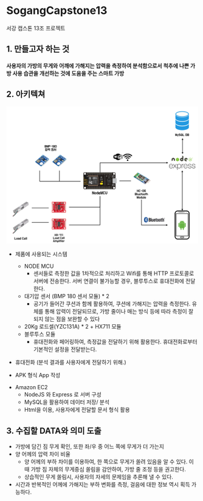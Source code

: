 # SogangCapstone13
서강 캡스톤 13조 프로젝트
## 1. 만들고자 하는 것
#### 사용자의 가방의 무게와 어깨에 가해지는 압력을 측정하여 분석함으로서 척추에 나쁜 가방 사용 습관을 개선하는 것에 도움을 주는 스마트 가방

## 2. 아키텍쳐
![아키텍처 구조](/architecture.png)

* 제품에 사용되는 시스템
  + NODE MCU
    - 센서들로 측정한 값을 1차적으로 처리하고 Wifi를 통해 HTTP 프로토콜로 서버에 전송한다. 서버 연결이 불가능할 경우, 블루투스로 휴대전화에 전달한다. 
  + 대기압 센서 (BMP 180 센서 모듈) * 2
    - 공기가 들어간 쿠션과 함께 활용하여, 쿠션에 가해지는 압력을 측정한다. 유체를 통해 압력이 전달되므로, 가방 줄이나 매는 방식 등에 따라 측정이 잘 되지 않는 점을 보완할 수 있다
  + 20Kg 로드셀(YZC131A) * 2 + HX711 모듈
  + 블루투스 모듈
    - 휴대전화와 페어링하여, 측정값을 전달하기 위해 활용한다. 휴대전화로부터 기본적인 설정을 전달받는다.
  
* 휴대전화 (분석 결과를 사용자에게 전달하기 위해.)
 + APK 형식 App 작성

* Amazon EC2
  + NodeJS 와 Express 로 서버 구성
  + MySQL을 활용하여 데이터 저장/ 분석
  + Html을 이용, 사용자에게 전달할 문서 형식 활용

## 3. 수집할 DATA와 의미 도출
* 가방에 담긴 짐 무게 확인, 또한 좌/우 중 어느 쪽에 무게가 더 가는지
* 양 어께의 압력 차이 비율
  + 양 어께의 부하 차이를 이용하여, 한 쪽으로 무게가 쏠려 있음을 알 수 있다. 이 때 가방 짐 자체의 무게중심 쏠림을 감안하여, 가방 줄 조정 등을 권고한다. 
  + 상습적인 무게 쏠림시, 사용자의 자세의 문제임을 추론해 낼 수 있다. 
*  시간과 반복적인 어께에 가해지는 부하 변화를 측정, 걸음에 대한 정보 역시 획득 가능하다. 

